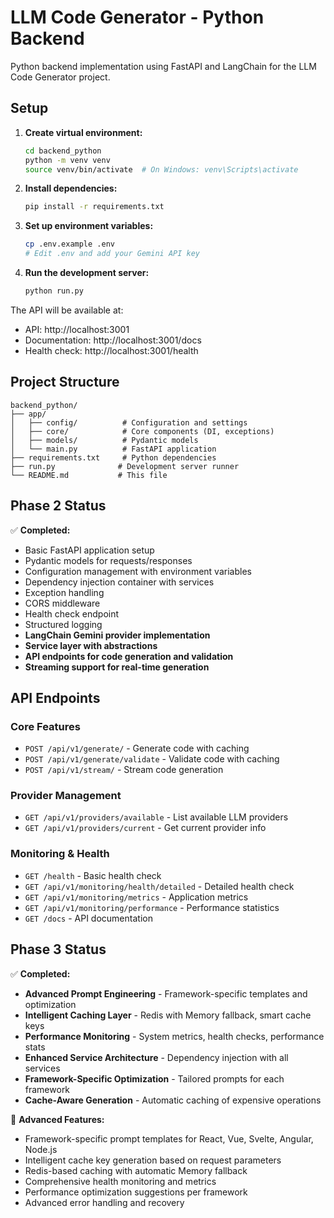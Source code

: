 # LLM Code Generator - Python Backend

Python backend implementation using FastAPI and LangChain for the LLM Code Generator project.

## Setup

1. **Create virtual environment:**
   ```bash
   cd backend_python
   python -m venv venv
   source venv/bin/activate  # On Windows: venv\Scripts\activate
   ```

2. **Install dependencies:**
   ```bash
   pip install -r requirements.txt
   ```

3. **Set up environment variables:**
   ```bash
   cp .env.example .env
   # Edit .env and add your Gemini API key
   ```

4. **Run the development server:**
   ```bash
   python run.py
   ```

The API will be available at:
- API: http://localhost:3001
- Documentation: http://localhost:3001/docs
- Health check: http://localhost:3001/health

## Project Structure

```
backend_python/
├── app/
│   ├── config/          # Configuration and settings
│   ├── core/            # Core components (DI, exceptions)
│   ├── models/          # Pydantic models
│   └── main.py          # FastAPI application
├── requirements.txt     # Python dependencies
├── run.py              # Development server runner
└── README.md           # This file
```

## Phase 2 Status

✅ **Completed:**
- Basic FastAPI application setup
- Pydantic models for requests/responses
- Configuration management with environment variables
- Dependency injection container with services
- Exception handling
- CORS middleware
- Health check endpoint
- Structured logging
- **LangChain Gemini provider implementation**
- **Service layer with abstractions**
- **API endpoints for code generation and validation**
- **Streaming support for real-time generation**

## API Endpoints

### Core Features
- `POST /api/v1/generate/` - Generate code with caching
- `POST /api/v1/generate/validate` - Validate code with caching
- `POST /api/v1/stream/` - Stream code generation

### Provider Management
- `GET /api/v1/providers/available` - List available LLM providers
- `GET /api/v1/providers/current` - Get current provider info

### Monitoring & Health
- `GET /health` - Basic health check
- `GET /api/v1/monitoring/health/detailed` - Detailed health check
- `GET /api/v1/monitoring/metrics` - Application metrics
- `GET /api/v1/monitoring/performance` - Performance statistics
- `GET /docs` - API documentation

## Phase 3 Status

✅ **Completed:**
- **Advanced Prompt Engineering** - Framework-specific templates and optimization
- **Intelligent Caching Layer** - Redis with Memory fallback, smart cache keys
- **Performance Monitoring** - System metrics, health checks, performance stats
- **Enhanced Service Architecture** - Dependency injection with all services
- **Framework-Specific Optimization** - Tailored prompts for each framework
- **Cache-Aware Generation** - Automatic caching of expensive operations

🎯 **Advanced Features:**
- Framework-specific prompt templates for React, Vue, Svelte, Angular, Node.js
- Intelligent cache key generation based on request parameters
- Redis-based caching with automatic Memory fallback
- Comprehensive health monitoring and metrics
- Performance optimization suggestions per framework
- Advanced error handling and recovery